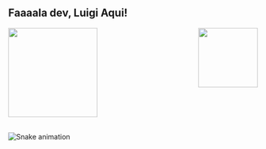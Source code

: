 ## Faaaala dev, Luigi Aqui!

<div>
  
  <img  height="180em" src="https://github-readme-stats.vercel.app/api?username=kinhoown&show_icons=true&theme=rose_pine&include_all_commits=true&count_private=true"/>
  <img align="right" height="120em" src="https://github-readme-stats.vercel.app/api/top-langs/?username=kinhoown&layout=compact&langs_count=16&theme=rose_pine"/>
</div>
<br>


    
  
 
</div>
  
![Snake animation](https://github.com/kinhoown/kinhoown/blob/output/github-contribution-grid-snake.svg)
